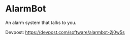 # AlarmBot
An alarm system that talks to you.

Devpost: https://devpost.com/software/alarmbot-2j0w5s

